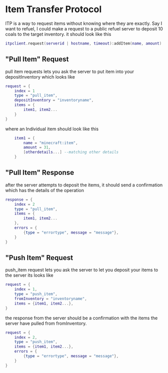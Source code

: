 # Item Transfer Protocol
ITP is a way to request items without knowing where they are exactly.
 Say I want to refuel, I could make a request to a public refuel server to deposit 10 coals to the target inventory.
 it should look like this
 ```lua
 itpclient.request(serverid | hostname, timeout):addItem(name, amount)
 ```


## "Pull Item"  Request

pull item  requests lets you ask the server to put item into your depositInventory which looks like 
```lua
request = {
	index = 1
	type = "pull_item",
	depositInventory = "inventoryname",
	items = {
		item1, item2...
	}
}
```
where an Individual item should look like this
```lua
	item1 = {
		name = "minecraft:item",
		amount = 31,
		[otherdetails...] --matching other details
	}
```

## "Pull Item" Response

after the server attempts to deposit the items, it should send a confirmation which has the details of the operation

```lua
response = {
	index = 2
	type = "pull_item",
	items = {
		item1, item2...
	},
	errors = {
		{type = "errortype", message = "message"},
	}
}
```

## "Push Item" Request
push_item request lets you ask the server to let you deposit your items to the server
its looks like
```lua
request = {
	index = 1,
	type = "push_item",
	fromInventory = "inventoryname",
	items = {item1, item2...},
}
```
the response from the server should be a confirmation with the items the server have pulled from fromInventory.

```lua
request = {
	index = 2,
	type = "push_item",
	items = {item1, item2...},
	errors = {
		{type = "errortype", message = "message"},
	}
}
```


